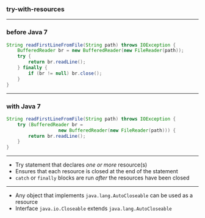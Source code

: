 ### try-with-resources

---

### before Java 7
```java
String readFirstLineFromFile(String path) throws IOException {
    BufferedReader br = new BufferedReader(new FileReader(path));
    try {
        return br.readLine();
    } finally {
        if (br != null) br.close();
    }
}
```

---

### with Java 7
```java
String readFirstLineFromFile(String path) throws IOException {
    try (BufferedReader br =
                   new BufferedReader(new FileReader(path))) {
        return br.readLine();
    }
}
```

---

* Try statement that declares *one or more* resource(s)
* Ensures that each resource is closed at the end of the statement
* `catch` or `finally` blocks are run *after* the resources have been closed

---

* Any object that implements `java.lang.AutoCloseable` can be used as a resource
* Interface `java.io.Closeable` extends `java.lang.AutoCloseable`